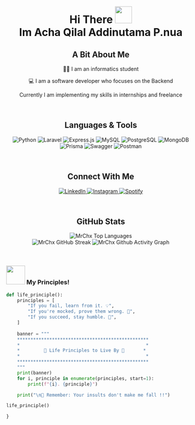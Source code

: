<div align="center">
  <h1><b>Hi There <img width="45" src="https://blog.joypixels.com/content/images/2019/06/waving_hand_sign_1024.gif"> <br>Im Acha Qilal Addinutama P.nua</b></h1>

  <h2>A Bit About Me</h2>
  <p>🧑🏻 I am an informatics student</p>
  <p>💻 I am a software developer who focuses on the Backend </strong></p>
  <p> Currently I am implementing my skills in internships and freelance</p>
</div>

<br>

<h2 align="center">Languages & Tools</h2>

<p align="center">
  <img alt="Python" src="https://img.shields.io/badge/-Python-3776AB?style=flat-square&logo=python&logoColor=white" />
  <img alt="Laravel" src="https://img.shields.io/badge/-Laravel-FF2D20?style=flat-square&logo=laravel&logoColor=white" />
  <img alt="Express.js" src="https://img.shields.io/badge/-Express-000000?style=flat-square&logo=express&logoColor=white" />
  <img alt="MySQL" src="https://img.shields.io/badge/-MySQL-4479A1?style=flat-square&logo=mysql&logoColor=white" />
  <img alt="PostgreSQL" src="https://img.shields.io/badge/-PostgreSQL-336791?style=flat-square&logo=postgresql&logoColor=white" />
  <img alt="MongoDB" src="https://img.shields.io/badge/-MongoDB-47A248?style=flat-square&logo=mongodb&logoColor=white" />
  <img alt="Prisma" src="https://img.shields.io/badge/-Prisma-2D3748?style=flat-square&logo=prisma&logoColor=white" />
  <img alt="Swagger" src="https://img.shields.io/badge/-Swagger-85EA2D?style=flat-square&logo=swagger&logoColor=white" />
  <img alt="Postman" src="https://img.shields.io/badge/-Postman-FF6C37?style=flat-square&logo=postman&logoColor=white" />
</p>

<br>

<h2 align="center">Connect With Me</h2>

<p align="center">
  <a href="https://linkedin.com/in/acha-qilal" target="_blank" title="Acha Qilal">
    <img alt="LinkedIn" src="https://img.shields.io/badge/LinkedIn-%230077B5.svg?logo=linkedin&logoColor=white" />
  </a>
  <a href="https://www.instagram.com/achaqilal" target="_blank" title="@achaqilal">
    <img alt="Instagram" src="https://img.shields.io/badge/Instagram-%23E4405F.svg?logo=Instagram&logoColor=white" />
  </a>
  <a href="https://open.spotify.com/playlist/3KE2e3NJu4UENcjeqY3XCs?si=e7e4hCDBT767vgk2cfI2hA&pi=a-Me1l_yxVTJ-8" target="_blank" title="@achaqilal">
    <img alt="Spotify" src="https://img.shields.io/badge/Spotify-%231ED760.svg?&style=flat-square&logo=spotify&logoColor=white" />
  </a>
</p>

<br>

<h2 align="center">GitHub Stats</h2>

<p align="center">
  <img alt="MrChx Top Languages" src="https://github-readme-stats.vercel.app/api/top-langs/?username=MrChx&theme=onedark&show_icons=true&hide_border=true&layout=compact" />
  <br />
  <img alt="MrChx GitHub Streak" src="https://streak-stats.demolab.com?user=MrChx&theme=onedark&hide_border=true" />
  <img alt="MrChx Github Activity Graph" src="https://github-readme-activity-graph.vercel.app/graph?username=MrChx&theme=one-dark&radius=10&hide_border=true&area=true&title_color=e4bf7a&color=8eb573&point=df6d74" />
</p>

<br>

### <img src="https://media.giphy.com/media/VgCDAzcKvsR6OM0uWg/giphy.gif" width="50"> My Principles!  

```python
def life_principle():
    principles = [
        "If you fail, learn from it. 💡",
        "If you're mocked, prove them wrong. 💪",
        "If you succeed, stay humble. 🌱",
    ]
    
    banner = """
    *************************************************
    *                                               *
    *         🌟 Life Principles to Live By 🌟       *
    *                                               *
    *************************************************
    """
    print(banner)
    for i, principle in enumerate(principles, start=1):
        print(f"{i}. {principle}")

    print("\n💬 Remember: Your insults don't make me fall !!")

life_principle()

}
```
